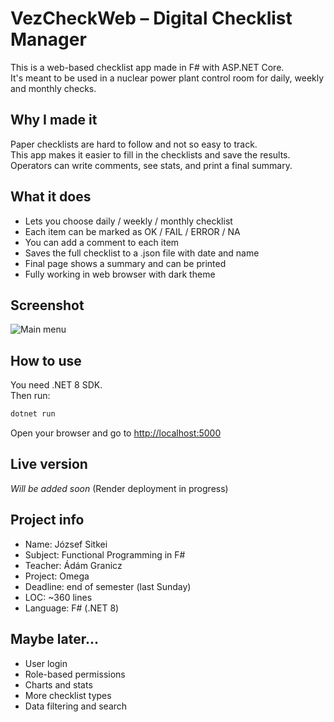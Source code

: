 # VezCheckWeb – Digital Checklist Manager

This is a web-based checklist app made in F# with ASP.NET Core.  
It's meant to be used in a nuclear power plant control room for daily, weekly and monthly checks.

## Why I made it

Paper checklists are hard to follow and not so easy to track.  
This app makes it easier to fill in the checklists and save the results.  
Operators can write comments, see stats, and print a final summary.

## What it does

- Lets you choose daily / weekly / monthly checklist
- Each item can be marked as OK / FAIL / ERROR / NA
- You can add a comment to each item
- Saves the full checklist to a .json file with date and name
- Final page shows a summary and can be printed
- Fully working in web browser with dark theme

## Screenshot

![Main menu](screenshots/screenshot.png)

## How to use

You need .NET 8 SDK.  
Then run:

```bash
dotnet run
```

Open your browser and go to [http://localhost:5000](http://localhost:5000)

## Live version

_Will be added soon_ (Render deployment in progress)

## Project info

- Name: József Sitkei  
- Subject: Functional Programming in F#  
- Teacher: Ádám Granicz  
- Project: Omega  
- Deadline: end of semester (last Sunday)  
- LOC: ~360 lines  
- Language: F# (.NET 8)

## Maybe later...

- User login
- Role-based permissions
- Charts and stats
- More checklist types
- Data filtering and search

